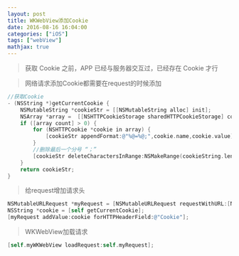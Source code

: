 ```yaml
---
layout: post
title: WKWebView添加Cookie
date: 2016-08-16 16:04:00
categories: ["iOS"]
tags: ["webView"]
mathjax: true
---
```


>获取 Cookie 之前，APP 已经与服务器交互过，已经存在 Cookie 才行

>网络请求添加Cookie都需要在request的时候添加

```objectivec
//获取Cookie
- (NSString *)getCurrentCookie {
    NSMutableString *cookieStr = [[NSMutableString alloc] init];
    NSArray *array =  [[NSHTTPCookieStorage sharedHTTPCookieStorage] cookiesForURL:[NSURL URLWithString:@"https://www.baidu.com"]];
    if ([array count] > 0) {
        for (NSHTTPCookie *cookie in array) {
            [cookieStr appendFormat:@"%@=%@;",cookie.name,cookie.value];
        }
        //删除最后一个分号 “；”
        [cookieStr deleteCharactersInRange:NSMakeRange(cookieString.length - 1, 1)];
    }
    return cookieStr;
}
```

>给request增加请求头

```objectivec
NSMutableURLRequest *myRequest = [NSMutableURLRequest requestWithURL:[NSURL URLWithString:self.myAttachUrl]];
NSString *cookie = [self getCurrentCookie];
[myRequest addValue:cookie forHTTPHeaderField:@"Cookie"];
```

>WKWebView加载请求

```objectivec
[self.myWKWebView loadRequest:self.myRequest];
```
